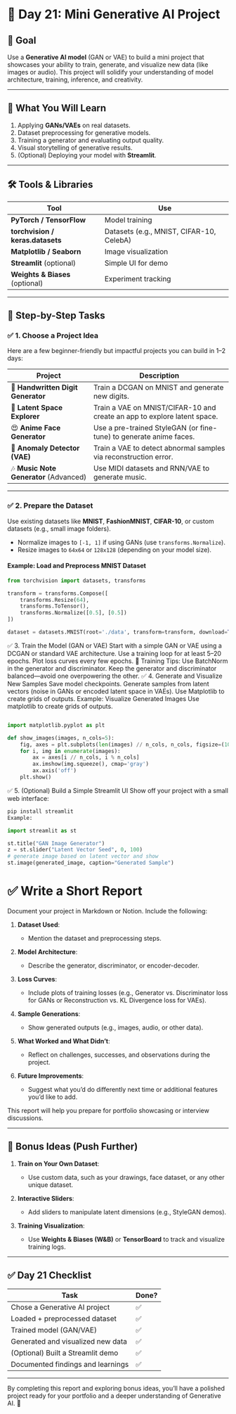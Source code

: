 # 🚀 Day 21: Mini Generative AI Project

## 🎯 Goal
Use a **Generative AI model** (GAN or VAE) to build a mini project that showcases your ability to train, generate, and visualize new data (like images or audio). This project will solidify your understanding of model architecture, training, inference, and creativity.

---

## 🧠 What You Will Learn
1. Applying **GANs/VAEs** on real datasets.
2. Dataset preprocessing for generative models.
3. Training a generator and evaluating output quality.
4. Visual storytelling of generative results.
5. (Optional) Deploying your model with **Streamlit**.

---

## 🛠️ Tools & Libraries

| **Tool**               | **Use**                                   |
|-------------------------|-------------------------------------------|
| **PyTorch / TensorFlow** | Model training                           |
| **torchvision / keras.datasets** | Datasets (e.g., MNIST, CIFAR-10, CelebA) |
| **Matplotlib / Seaborn** | Image visualization                      |
| **Streamlit** (optional) | Simple UI for demo                       |
| **Weights & Biases** (optional) | Experiment tracking                |

---

## 🧩 Step-by-Step Tasks

### ✅ 1. Choose a Project Idea
Here are a few beginner-friendly but impactful projects you can build in 1–2 days:

| **Project**                  | **Description**                                                                 |
|------------------------------|---------------------------------------------------------------------------------|
| 🎨 **Handwritten Digit Generator** | Train a DCGAN on MNIST and generate new digits.                              |
| 🧠 **Latent Space Explorer**       | Train a VAE on MNIST/CIFAR-10 and create an app to explore latent space.      |
| 😍 **Anime Face Generator**        | Use a pre-trained StyleGAN (or fine-tune) to generate anime faces.           |
| 🚨 **Anomaly Detector (VAE)**      | Train a VAE to detect abnormal samples via reconstruction error.             |
| 🎶 **Music Note Generator** (Advanced) | Use MIDI datasets and RNN/VAE to generate music.                          |

---

### ✅ 2. Prepare the Dataset
Use existing datasets like **MNIST**, **FashionMNIST**, **CIFAR-10**, or custom datasets (e.g., small image folders).

- Normalize images to `[-1, 1]` if using GANs (use `transforms.Normalize`).
- Resize images to `64x64` or `128x128` (depending on your model size).

#### Example: Load and Preprocess MNIST Dataset
```python
from torchvision import datasets, transforms

transform = transforms.Compose([
    transforms.Resize(64),
    transforms.ToTensor(),
    transforms.Normalize([0.5], [0.5])
])

dataset = datasets.MNIST(root='./data', transform=transform, download=True)
```
✅ 3. Train the Model (GAN or VAE)
Start with a simple GAN or VAE using a DCGAN or standard VAE architecture.
Use a training loop for at least 5–20 epochs.
Plot loss curves every few epochs.
🧠 Training Tips:
Use BatchNorm in the generator and discriminator.
Keep the generator and discriminator balanced—avoid one overpowering the other.
✅ 4. Generate and Visualize New Samples
Save model checkpoints.
Generate samples from latent vectors (noise in GANs or encoded latent space in VAEs).
Use Matplotlib to create grids of outputs.
Example: Visualize Generated Images
Use matplotlib to create grids of outputs.

```python

import matplotlib.pyplot as plt

def show_images(images, n_cols=5):
    fig, axes = plt.subplots(len(images) // n_cols, n_cols, figsize=(10, 10))
    for i, img in enumerate(images):
        ax = axes[i // n_cols, i % n_cols]
        ax.imshow(img.squeeze(), cmap='gray')
        ax.axis('off')
    plt.show()
```
✅ 5. (Optional) Build a Simple Streamlit UI
Show off your project with a small web interface:

```python
pip install streamlit
Example:

import streamlit as st

st.title("GAN Image Generator")
z = st.slider("Latent Vector Seed", 0, 100)
# generate image based on latent vector and show
st.image(generated_image, caption="Generated Sample")
```
# ✅ Write a Short Report

Document your project in Markdown or Notion. Include the following:

1. **Dataset Used**:
   - Mention the dataset and preprocessing steps.

2. **Model Architecture**:
   - Describe the generator, discriminator, or encoder-decoder.

3. **Loss Curves**:
   - Include plots of training losses (e.g., Generator vs. Discriminator loss for GANs or Reconstruction vs. KL Divergence loss for VAEs).

4. **Sample Generations**:
   - Show generated outputs (e.g., images, audio, or other data).

5. **What Worked and What Didn’t**:
   - Reflect on challenges, successes, and observations during the project.

6. **Future Improvements**:
   - Suggest what you’d do differently next time or additional features you’d like to add.

This report will help you prepare for portfolio showcasing or interview discussions.

---

## 🎁 Bonus Ideas (Push Further)

1. **Train on Your Own Dataset**:
   - Use custom data, such as your drawings, face dataset, or any other unique dataset.

2. **Interactive Sliders**:
   - Add sliders to manipulate latent dimensions (e.g., StyleGAN demos).

3. **Training Visualization**:
   - Use **Weights & Biases (W&B)** or **TensorBoard** to track and visualize training logs.

---

## ✅ Day 21 Checklist

| **Task**                                | **Done?** |
|-----------------------------------------|-----------|
| Chose a Generative AI project           | ✅         |
| Loaded + preprocessed dataset           | ✅         |
| Trained model (GAN/VAE)                 | ✅         |
| Generated and visualized new data       | ✅         |
| (Optional) Built a Streamlit demo       | ✅         |
| Documented findings and learnings       | ✅         |

---

By completing this report and exploring bonus ideas, you’ll have a polished project ready for your portfolio and a deeper understanding of Generative AI. 🚀